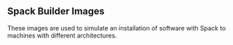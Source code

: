 Spack Builder Images
--------------------

These images are used to simulate an installation of software with Spack to 
machines with different architectures.
